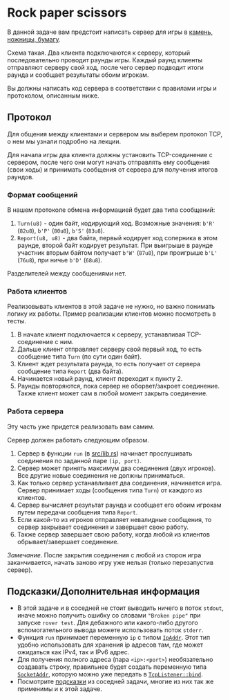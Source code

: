 # Rock paper scissors

В данной задаче вам предстоит написать сервер для игры в [камень, ножницы, бумагу](https://ru.wikipedia.org/wiki/%D0%9A%D0%B0%D0%BC%D0%B5%D0%BD%D1%8C,_%D0%BD%D0%BE%D0%B6%D0%BD%D0%B8%D1%86%D1%8B,_%D0%B1%D1%83%D0%BC%D0%B0%D0%B3%D0%B0).

Схема такая.
Два клиента подключаются к серверу, который последовательно проводит раунды игры.
Каждый раунд клиенты отправляют серверу свой ход, после чего сервер подводит итоги раунда и сообщает результаты обоим игрокам.

Вы должны написать код сервера в соответствии с правилами игры и протоколом, описанным ниже.

## Протокол

Для общения между клиентами и сервером мы выберем протокол TCP, о нем мы узнали подробно на лекции.

Для начала игры два клиента должны установить TCP-соединение с сервером, после чего они могут начать отправлять ему сообщения (свои ходы) и принимать сообщения от сервера для получения итогов раундов.

### Формат сообщений

В нашем протоколе обмена информацией будет два типа сообщений:

1. `Turn(u8)` - один байт, кодирующий ход. Возможные значения: `b'R'` (`82u8`), `b'P'` (`80u8`), `b'S'` (`83u8`).
2. `Report(u8, u8)` - два байта, первый кодирует ход соперника в этом раунде, второй байт кодирует результат.
   При выигрыше в раунде участник вторым байтом получает `b'W'` (`87u8`), при проигрыше `b'L'` (`76u8`), при ничье `b'D'` (`68u8`).

Разделителей между сообщениями нет.

### Работа клиентов

Реализовывать клиентов в этой задаче не нужно, но важно понимать логику их работы.
Пример реализации клиентов можно посмотреть в тесты.

1. В начале клиент подключается к серверу, устанавливая TCP-соединение с ним.
1. Дальше клиент отправляет серверу свой первый ход, то есть сообщение типа `Turn` (по сути один байт).
1. Клиент ждет результата раунда, то есть получает от сервера сообщение типа `Report` (два байта).
1. Начинается новый раунд, клиент переходит к пункту 2.
1. Раунды повторяются, пока сервер не оборвет/закроет соединение.
   Также клиент может сам в любой момент закрыть соединение.

### Работа сервера

Эту часть уже придется реализовать вам самим.

Сервер должен работать следующим образом.

1. Сервер в функции `run` (в [src/lib.rs](./src/lib.rs)) начинает прослушивать соединения по заданной паре `(ip, port)`.
1. Сервер может принять максимум два соединения (двух игроков). Все другие новые соединения не должны приниматься.
1. Как только сервер устанавливает два соединения, начинается игра.
   Сервер принимает ходы (сообщения типа `Turn`) от каждого из клиентов.
1. Сервер вычисляет результат раунда и сообщает его обоим игрокам путем передачи сообщения типа `Report`.
1. Если какой-то из игроков отправляет невалидные сообщения, то сервер закрывает соединения и завершает свою работу.
1. Также сервер завершает свою работу, когда любой из клиентов обрывает/завершает соединение.

*Замечание*. После закрытия соединения с любой из сторон игра заканчивается,
начать заново игру уже нельзя (только перезапустив сервер).

## Подсказки/Дополнительная информация

- В этой задаче и в соседней не стоит выводить ничего в поток `stdout`, иначе можно получить ошибку со словами `"Broken pipe"` при запуске `rover test`.
  Для дебажного или какого-либо другого вспомогательного вывода можете использовать поток `stderr`.
- Функция `run` принимает переменную `ip` с типом [`IpAddr`](https://doc.rust-lang.org/stable/std/net/enum.IpAddr.html).
  Этот тип удобно использовать для хранения ip адресов там, где может ожидаться как IPv4, так и IPv6 адрес.
- Для получения полного адреса (пара `<ip>:<port>`) необязательно создавать строку,
  правильнее будет создать переменную типа [`SocketAddr`](https://doc.rust-lang.org/stable/std/net/enum.SocketAddr.html), которую можно уже передать в [`TcpListener::bind`](https://doc.rust-lang.org/stable/std/net/struct.TcpListener.html#method.bind).
- Посмотрите [подсказки](../chat/README.md#подсказкирекомендации) из соседней задачи, многие из них так же применимы и к этой задаче.
